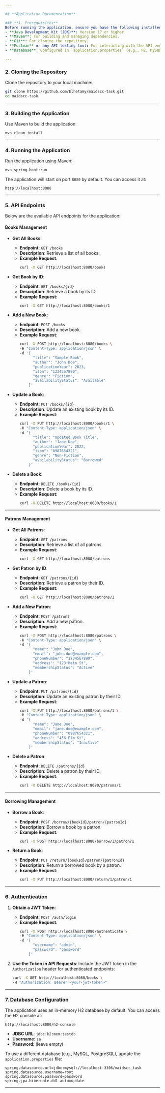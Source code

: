 ```yaml
---

## **Application Documentation**

### **1. Prerequisites**
Before running the application, ensure you have the following installed:
- **Java Development Kit (JDK)**: Version 17 or higher.
- **Maven**: For building and managing dependencies.
- **Git**: For cloning the repository.
- **Postman** or any API testing tool: For interacting with the API endpoints.
- **Database**: Configured in `application.properties` (e.g., H2, MySQL, PostgreSQL).

---
```


### **2. Cloning the Repository**
Clone the repository to your local machine:
```bash
git clone https://github.com/Elhetamy/maidscc-task.git
cd maidscc-task
```

---

### **3. Building the Application**
Use Maven to build the application:
```bash
mvn clean install
```

---

### **4. Running the Application**
Run the application using Maven:
```bash
mvn spring-boot:run
```
The application will start on port `8080` by default. You can access it at:
```
http://localhost:8080
```

---

### **5. API Endpoints**
Below are the available API endpoints for the application:

#### **Books Management**
- **Get All Books**:
  - **Endpoint**: `GET /books`
  - **Description**: Retrieve a list of all books.
  - **Example Request**:
    ```bash
    curl -X GET http://localhost:8080/books
    ```

- **Get Book by ID**:
  - **Endpoint**: `GET /books/{id}`
  - **Description**: Retrieve a book by its ID.
  - **Example Request**:
    ```bash
    curl -X GET http://localhost:8080/books/1
    ```

- **Add a New Book**:
  - **Endpoint**: `POST /books`
  - **Description**: Add a new book.
  - **Example Request**:
    ```bash
    curl -X POST http://localhost:8080/books \
    -H "Content-Type: application/json" \
    -d '{
          "title": "Sample Book",
          "author": "John Doe",
          "publicationYear": 2023,
          "isbn": "1234567890",
          "genre": "Fiction",
          "availabilityStatus": "Available"
        }'
    ```

- **Update a Book**:
  - **Endpoint**: `PUT /books/{id}`
  - **Description**: Update an existing book by its ID.
  - **Example Request**:
    ```bash
    curl -X PUT http://localhost:8080/books/1 \
    -H "Content-Type: application/json" \
    -d '{
          "title": "Updated Book Title",
          "author": "Jane Doe",
          "publicationYear": 2022,
          "isbn": "0987654321",
          "genre": "Non-Fiction",
          "availabilityStatus": "Borrowed"
        }'
    ```

- **Delete a Book**:
  - **Endpoint**: `DELETE /books/{id}`
  - **Description**: Delete a book by its ID.
  - **Example Request**:
    ```bash
    curl -X DELETE http://localhost:8080/books/1
    ```

---

#### **Patrons Management**
- **Get All Patrons**:
  - **Endpoint**: `GET /patrons`
  - **Description**: Retrieve a list of all patrons.
  - **Example Request**:
    ```bash
    curl -X GET http://localhost:8080/patrons
    ```

- **Get Patron by ID**:
  - **Endpoint**: `GET /patrons/{id}`
  - **Description**: Retrieve a patron by their ID.
  - **Example Request**:
    ```bash
    curl -X GET http://localhost:8080/patrons/1
    ```

- **Add a New Patron**:
  - **Endpoint**: `POST /patrons`
  - **Description**: Add a new patron.
  - **Example Request**:
    ```bash
    curl -X POST http://localhost:8080/patrons \
    -H "Content-Type: application/json" \
    -d '{
          "name": "John Doe",
          "email": "john.doe@example.com",
          "phoneNumber": "1234567890",
          "address": "123 Main St",
          "membershipStatus": "Active"
        }'
    ```

- **Update a Patron**:
  - **Endpoint**: `PUT /patrons/{id}`
  - **Description**: Update an existing patron by their ID.
  - **Example Request**:
    ```bash
    curl -X PUT http://localhost:8080/patrons/1 \
    -H "Content-Type: application/json" \
    -d '{
          "name": "Jane Doe",
          "email": "jane.doe@example.com",
          "phoneNumber": "0987654321",
          "address": "456 Elm St",
          "membershipStatus": "Inactive"
        }'
    ```

- **Delete a Patron**:
  - **Endpoint**: `DELETE /patrons/{id}`
  - **Description**: Delete a patron by their ID.
  - **Example Request**:
    ```bash
    curl -X DELETE http://localhost:8080/patrons/1
    ```

---

#### **Borrowing Management**
- **Borrow a Book**:
  - **Endpoint**: `POST /borrow/{bookId}/patron/{patronId}`
  - **Description**: Borrow a book by a patron.
  - **Example Request**:
    ```bash
    curl -X POST http://localhost:8080/borrow/1/patron/1
    ```

- **Return a Book**:
  - **Endpoint**: `PUT /return/{bookId}/patron/{patronId}`
  - **Description**: Return a borrowed book by a patron.
  - **Example Request**:
    ```bash
    curl -X PUT http://localhost:8080/return/1/patron/1
    ```

---

### **6. Authentication**

1. **Obtain a JWT Token**:
   - **Endpoint**: `POST /auth/login`
   - **Example Request**:
     ```bash
     curl -X POST http://localhost:8080/authenticate \
     -H "Content-Type: application/json" \
     -d '{
           "username": "admin",
           "password": "password"
         }'
     ```

2. **Use the Token in API Requests**:
   Include the JWT token in the `Authorization` header for authenticated endpoints:
   ```bash
   curl -X GET http://localhost:8080/books \
   -H "Authorization: Bearer <your-jwt-token>"
   ```

---

### **7. Database Configuration**
The application uses an in-memory H2 database by default. You can access the H2 console at:
```
http://localhost:8080/h2-console
```
- **JDBC URL**: `jdbc:h2:mem:testdb`
- **Username**: `sa`
- **Password**: (leave empty)

To use a different database (e.g., MySQL, PostgreSQL), update the `application.properties` file:
```properties
spring.datasource.url=jdbc:mysql://localhost:3306/maidscc_task
spring.datasource.username=root
spring.datasource.password=password
spring.jpa.hibernate.ddl-auto=update
```

---
